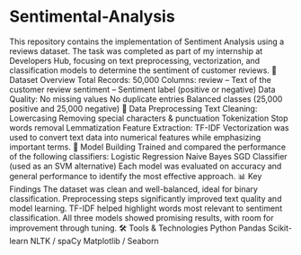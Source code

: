# Sentimental-Analysis
This repository contains the implementation of Sentiment Analysis using a reviews dataset. The task was completed as part of my internship at Developers Hub, focusing on text preprocessing, vectorization, and classification models to determine the sentiment of customer reviews.
📁 Dataset Overview
Total Records: 50,000
Columns:
review – Text of the customer review
sentiment – Sentiment label (positive or negative)
Data Quality:
No missing values
No duplicate entries
Balanced classes (25,000 positive and 25,000 negative)
🧹 Data Preprocessing
Text Cleaning:
Lowercasing
Removing special characters & punctuation
Tokenization
Stop words removal
Lemmatization
Feature Extraction:
TF-IDF Vectorization was used to convert text data into numerical features while emphasizing important terms.
🤖 Model Building
Trained and compared the performance of the following classifiers:
Logistic Regression
Naive Bayes
SGD Classifier (used as an SVM alternative)
Each model was evaluated on accuracy and general performance to identify the most effective approach.
📊 Key Findings
The dataset was clean and well-balanced, ideal for binary classification.
Preprocessing steps significantly improved text quality and model learning.
TF-IDF helped highlight words most relevant to sentiment classification.
All three models showed promising results, with room for improvement through tuning.
🛠️ Tools & Technologies
Python
Pandas
Scikit-learn
NLTK / spaCy
Matplotlib / Seaborn

